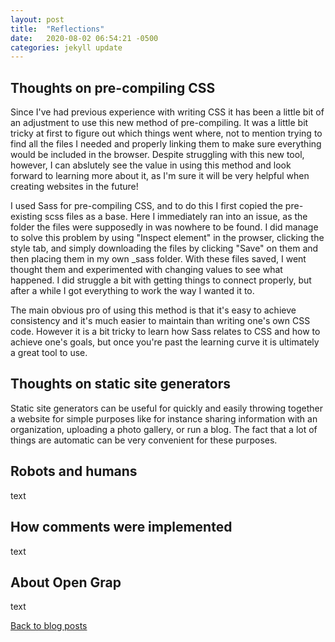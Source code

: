 ```yaml
---
layout: post
title:  "Reflections"
date:   2020-08-02 06:54:21 -0500
categories: jekyll update
---
```

<h2>Thoughts on pre-compiling CSS</h2>

Since I've had previous experience with writing CSS it has been a little bit of an adjustment to use this new
method of pre-compiling. It was a little bit tricky at first to figure out which things went where, not to
mention trying to find all the files I needed and properly linking them to make sure everything would be
included in the browser. Despite struggling with this new tool, however, I can abslutely see the value in
using this method and look forward to learning more about it, as I'm sure it will be very helpful when
creating websites in the future!

I used Sass for pre-compiling CSS, and to do this I first copied the pre-existing scss files as a base. Here
I immediately ran into an issue, as the folder the files were supposedly in was nowhere to be found. I did
manage to solve this problem by using "Inspect element" in the prowser, clicking the style tab, and simply
downloading the files by clicking "Save" on them and then placing them in my own _sass folder. With these files saved, I went thought them and experimented with changing values to see what happened. I did
struggle a bit with getting things to connect properly, but after a while I got everything to work the way I
wanted it to.

The main obvious pro of using this method is that it's easy to achieve consistency and it's much easier to
maintain than writing one's own CSS code. However it is a bit tricky to learn how Sass relates to CSS and
how to achieve one's goals, but once you're past the learning curve it is ultimately a great tool to use.

<h2>Thoughts on static site generators</h2>

Static site generators can be useful for quickly and easily throwing together a website for simple purposes
like for instance sharing information with an organization, uploading a photo gallery, or run a blog. The
fact that a lot of things are automatic can be very convenient for these purposes.

<h2>Robots and humans</h2>

text

<h2>How comments were implemented</h2>

text

<h2>About Open Grap</h2>

text

<div class="trigger"><a class="page-link" href="/blogposts/">Back to blog posts</a></div>
